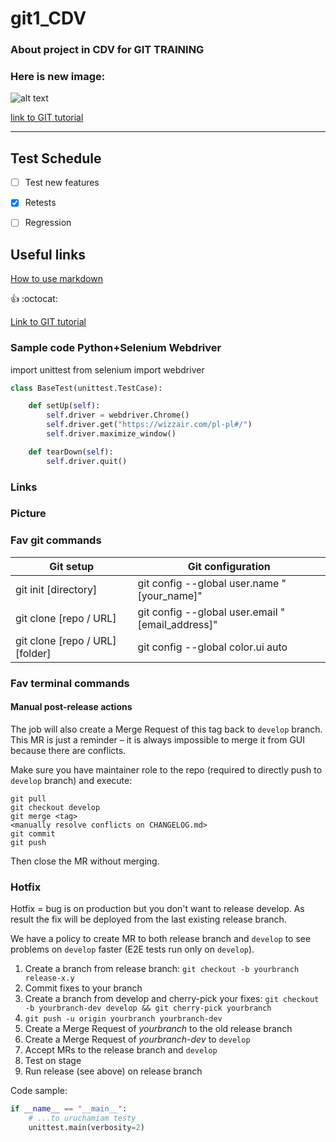 # git1_CDV

### About project in CDV for GIT TRAINING

### Here is new image:

![alt text](https://applover.pl/wp-content/uploads/2020/01/kisspng-python-computer-icons-programming-language-executa-5d0f0aa7c78fb3.0414836115612668558174-1024x1024.png "Python logo")


[link to GIT tutorial](https://www.udemy.com/course/git-od-podstaw-dla-kazdego/)



----
**Test Schedule**
----
- [ ] Test new features
- [x] Retests
- [ ] Regression


## Useful links
[How to use markdown](https://guides.github.com/features/mastering-markdown/)

:+1: :octocat:

[Link to GIT tutorial](https://www.udemy.com/course/git-od-podstaw-dla-kazdego/)

### Sample code Python+Selenium Webdriver 
import unittest
from selenium import webdriver
```Python
class BaseTest(unittest.TestCase):

    def setUp(self):
        self.driver = webdriver.Chrome()
        self.driver.get("https://wizzair.com/pl-pl#/")
        self.driver.maximize_window()

    def tearDown(self):
        self.driver.quit()
 ```       

### Links 
  

### Picture  


### Fav git commands

Git setup | Git configuration
------------ | -------------
git init [directory] | git config --global user.name "[your_name]"
git clone [repo / URL] | git config --global user.email "[email_address]"
git clone [repo / URL] [folder] | git config --global color.ui auto

### Fav terminal commands 

#### Manual post-release actions

The job will also create a Merge Request of this tag back to `develop` branch.
This MR is just a reminder – it is always impossible to merge it from GUI because there are conflicts.

Make sure you have maintainer role to the repo (required to directly push to `develop` branch) and execute:
```
git pull
git checkout develop
git merge <tag>
<manually resolve conflicts on CHANGELOG.md>
git commit
git push
```

Then close the MR without merging.

### Hotfix

Hotfix = bug is on production but you don't want to release develop.
As result the fix will be deployed from the last existing release branch.

We have a policy to create MR to both release branch and `develop` to see problems on `develop` faster (E2E tests run only on `develop`).

1. Create a branch from release branch: `git checkout -b yourbranch release-x.y`
1. Commit fixes to your branch
1. Create a branch from develop and cherry-pick your fixes: `git checkout -b yourbranch-dev develop && git cherry-pick yourbranch`
1. `git push -u origin yourbranch yourbranch-dev`
1. Create a Merge Request of _yourbranch_ to the old release branch
1. Create a Merge Request of _yourbranch-dev_ to `develop`
1. Accept MRs to the release branch and `develop`
1. Test on stage
1. Run release (see above) on release branch


Code sample:
```python
if __name__ == "__main__":
    # ...to uruchamiam testy
    unittest.main(verbosity=2)
```
